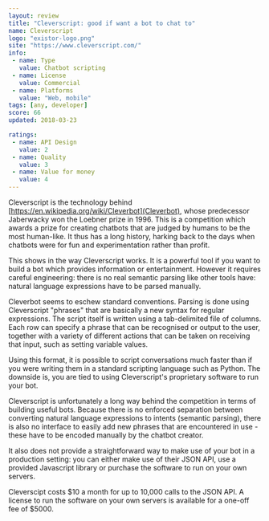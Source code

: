 ```yaml
---
layout: review
title: "Cleverscript: good if want a bot to chat to"
name: Cleverscript
logo: "existor-logo.png"
site: "https://www.cleverscript.com/"
info:
 - name: Type
   value: Chatbot scripting
 - name: License
   value: Commercial
 - name: Platforms
   value: "Web, mobile"
tags: [any, developer]
score: 66
updated: 2018-03-23

ratings:
 - name: API Design
   value: 2
 - name: Quality
   value: 3
 - name: Value for money
   value: 4
---
```


Cleverscript is the technology behind
[https://en.wikipedia.org/wiki/Cleverbot](Cleverbot), whose
predecessor Jaberwacky won the Loebner prize in 1996. This is a
competition which awards a prize for creating chatbots that are judged
by humans to be the most human-like. It thus has a long history,
harking back to the days when chatbots were for fun and
experimentation rather than profit.

This shows in the way Cleverscript works. It is a powerful tool if you
want to build a bot which provides information or
entertainment. However it requires careful engineering: there is no
real semantic parsing like other tools have: natural language
expressions have to be parsed manually.

Cleverbot seems to eschew standard conventions. Parsing is done using
Cleverscript "phrases" that are basically a new syntax for regular
expressions. The script itself is written using a tab-delimited file
of columns. Each row can specify a phrase that can be recognised or
output to the user, together with a variety of different actions that
can be taken on receiving that input, such as setting variable values.

Using this format, it is possible to script conversations much faster
than if you were writing them in a standard scripting language such as
Python. The downside is, you are tied to using Cleverscript's
proprietary software to run your bot.

Cleverscript is unfortunately a long way behind the competition in
terms of building useful bots. Because there is no enforced separation
between converting natural language expressions to intents (semantic
parsing), there is also no interface to easily add new phrases that
are encountered in use - these have to be encoded manually by the
chatbot creator.

It also does not provide a straightforward way to make use of your bot
in a production setting: you can either make use of their JSON API,
use a provided Javascript library or purchase the software to run on
your own servers.

Cleverscipt costs $10 a month for up to 10,000 calls
to the JSON API. A license to run the software on your own servers
is available for a one-off fee of $5000.
